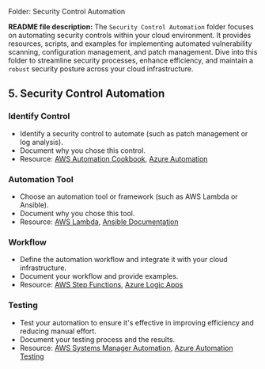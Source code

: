 Folder: Security Control Automation

**README file description:**
The `Security Control Automation` folder focuses on automating security controls within your cloud environment. It provides resources, scripts, and examples for implementing automated vulnerability scanning, configuration management, and patch management. Dive into this folder to streamline security processes, enhance efficiency, and maintain a `robust` security posture across your cloud infrastructure.

## 5. Security Control Automation

### Identify Control
- Identify a security control to automate (such as patch management or log analysis).
- Document why you chose this control.
- Resource: [AWS Automation Cookbook](https://www.amazon.com/AWS-Automation-Cookbook-Continuous-Integration/dp/1788394925), [Azure Automation](https://learn.microsoft.com/en-us/azure/automation/overview)

### Automation Tool
- Choose an automation tool or framework (such as AWS Lambda or Ansible).
- Document why you chose this tool.
- Resource: [AWS Lambda](https://aws.amazon.com/lambda/), [Ansible Documentation](https://docs.ansible.com/)

### Workflow
- Define the automation workflow and integrate it with your cloud infrastructure.
- Document your workflow and provide examples.
- Resource: [AWS Step Functions](https://aws.amazon.com/step-functions/), [Azure Logic Apps](https://learn.microsoft.com/en-us/azure/logic-apps/logic-apps-overview)

### Testing
- Test your automation to ensure it's effective in improving efficiency and reducing manual effort.
- Document your testing process and the results.
- Resource: [AWS Systems Manager Automation](https://docs.aws.amazon.com/systems-manager/latest/userguide/systems-manager-automation.html), [Azure Automation Testing](https://learn.microsoft.com/en-us/azure/devops/test/run-automated-tests-from-test-hub)
